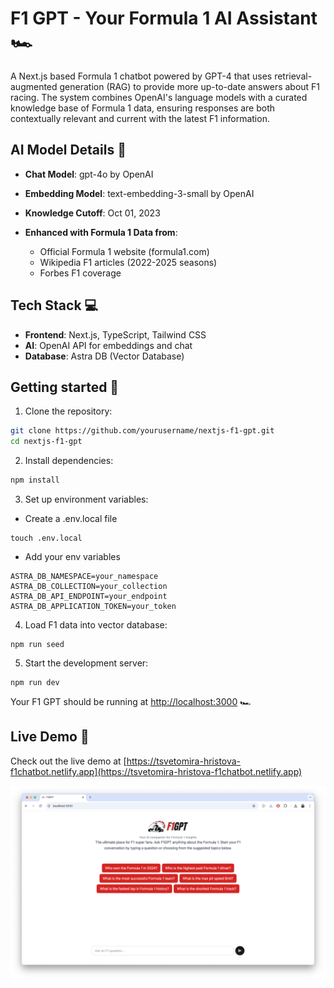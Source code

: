 # F1 GPT - Your Formula 1 AI Assistant 🏎️

A Next.js based Formula 1 chatbot powered by GPT-4 that uses retrieval-augmented generation (RAG) to provide more up-to-date answers about F1 racing. The system combines OpenAI's language models with a curated knowledge base of Formula 1 data, ensuring responses are both contextually relevant and current with the latest F1 information.

## AI Model Details 🧠

- **Chat Model**: gpt-4o by OpenAI
- **Embedding Model**: text-embedding-3-small by OpenAI
- **Knowledge Cutoff**: Oct 01, 2023
- **Enhanced with Formula 1 Data from**:

  - Official Formula 1 website (formula1.com)
  - Wikipedia F1 articles (2022-2025 seasons)
  - Forbes F1 coverage

## Tech Stack 💻

- **Frontend**: Next.js, TypeScript, Tailwind CSS
- **AI**: OpenAI API for embeddings and chat
- **Database**: Astra DB (Vector Database)

## Getting started 🏁

1. Clone the repository:

```bash
git clone https://github.com/yourusername/nextjs-f1-gpt.git
cd nextjs-f1-gpt
```

2. Install dependencies:

```bash
npm install
```

3. Set up environment variables:

- Create a .env.local file

```
touch .env.local
```

- Add your env variables

```OPENAI_API_KEY=your_key
ASTRA_DB_NAMESPACE=your_namespace
ASTRA_DB_COLLECTION=your_collection
ASTRA_DB_API_ENDPOINT=your_endpoint
ASTRA_DB_APPLICATION_TOKEN=your_token
```

4. Load F1 data into vector database:

```
npm run seed
```

5. Start the development server:

```
npm run dev
```

Your F1 GPT should be running at [http://localhost:3000](http://localhost:3000) 🏎️

## Live Demo 🚀

Check out the live demo at [https://tsvetomira-hristova-f1chatbot.netlify.app](https://tsvetomira-hristova-f1chatbot.netlify.app)

![F1 GPT conversation interface showing prompts suggestions to startup a cat the AI assistant about F1 racing](image.png)
